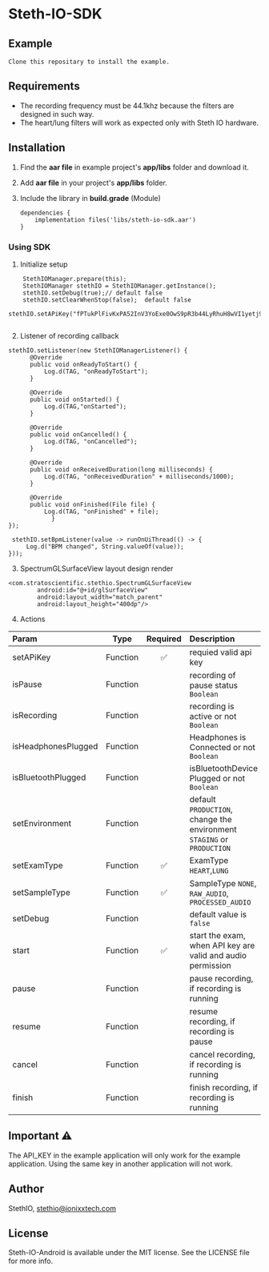 Steth-IO-SDK
=======

## Example
	Clone this repositary to install the example.

## Requirements
- The recording frequency must be 44.1khz because the filters are designed in such way.
- The heart/lung filters will work as expected only with Steth IO hardware.

## Installation

1. Find the **aar file** in example project's **app/libs** folder and download it.

2. Add **aar file** in your project's **app/libs** folder.

3. Include the library in **build.grade** (Module)

     ```
     dependencies {
         implementation files('libs/steth-io-sdk.aar')
     }
     ```


### Using SDK

1. Initialize setup
```
    StethIOManager.prepare(this);
    StethIOManager stethIO = StethIOManager.getInstance();
    stethIO.setDebug(true);// default false
    stethIO.setClearWhenStop(false);  default false
    stethIO.setAPiKey("fPTukPlFivKxPA52InV3YoExe0OwS9pR3b44LyRhuH8wVI1yetj91kf64Pr5gzTn");
            
```
2. Listener of recording callback
```
stethIO.setListener(new StethIOManagerListener() {
      @Override
      public void onReadyToStart() {
          Log.d(TAG, "onReadyToStart");
      }

      @Override
      public void onStarted() {
          Log.d(TAG,"onStarted");
      }

      @Override
      public void onCancelled() {
          Log.d(TAG, "onCancelled");
      }

      @Override
      public void onReceivedDuration(long milliseconds) {
          Log.d(TAG, "onReceivedDuration" + milliseconds/1000);
      }

      @Override
      public void onFinished(File file) {
          Log.d(TAG, "onFinished" + file);
            }
});

 stethIO.setBpmListener(value -> runOnUiThread(() -> {
     Log.d("BPM changed", String.valueOf(value));
}));
```
3. SpectrumGLSurfaceView layout design render
```
<com.stratoscientific.stethio.SpectrumGLSurfaceView
        android:id="@+id/glSurfaceView"
        android:layout_width="match_parent"
        android:layout_height="400dp"/>
```
4. Actions

|Param |   Type    | Required   | Description  | Exception
|:--- | --- | :---:| :--- | :---:|
|setAPiKey| Function|✅|requied valid api key| `InvalidAPIKeyException`
|isPause| Function | | recording of pause status `Boolean`|
|isRecording| Function | | recording is active or not `Boolean`|
|isHeadphonesPlugged| Function | | Headphones is Connected or not  `Boolean`|
|isBluetoothPlugged| Function | | isBluetoothDevice Plugged  or not `Boolean`|
|setEnvironment| Function | | default `PRODUCTION`, change the environment `STAGING` or `PRODUCTION`|
|setExamType| Function |✅|ExamType  `HEART`,`LUNG`|
|setSampleType| Function |✅|SampleType `NONE`, `RAW_AUDIO`, `PROCESSED_AUDIO`|
|setDebug| Function ||default value is `false`|
|start| Function |✅|start the exam, when API key are valid and audio permission|`InvalidAPIKeyException`, `AudioPermissionException`
|pause| Function | | pause  recording, if recording is running|
|resume| Function | | resume  recording, if recording is pause|
|cancel| Function | | cancel  recording, if recording is running|
|finish| Function | | finish  recording, if recording is running|

## Important ⚠️
The API_KEY in the example application will only work for the example application. Using the same key in another application will not work.

## Author
StethIO, stethio@ionixxtech.com

## License
Steth-IO-Android is available under the MIT license. See the LICENSE file for more info.
